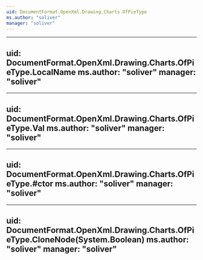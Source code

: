```yaml
---
uid: DocumentFormat.OpenXml.Drawing.Charts.OfPieType
ms.author: "soliver"
manager: "soliver"
---
```


---
uid: DocumentFormat.OpenXml.Drawing.Charts.OfPieType.LocalName
ms.author: "soliver"
manager: "soliver"
---

---
uid: DocumentFormat.OpenXml.Drawing.Charts.OfPieType.Val
ms.author: "soliver"
manager: "soliver"
---

---
uid: DocumentFormat.OpenXml.Drawing.Charts.OfPieType.#ctor
ms.author: "soliver"
manager: "soliver"
---

---
uid: DocumentFormat.OpenXml.Drawing.Charts.OfPieType.CloneNode(System.Boolean)
ms.author: "soliver"
manager: "soliver"
---
